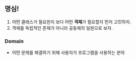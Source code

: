 ## 명심!
1. 어떤 클래스가 필요한지 보다 어떤 **객체**가 필요할지 먼저 고민하자.
2. 객체를 독립적인 존재가 아니라 공동체의 일원으로 보자.

### Domain

- 어떤 문제를 해결하기 위해 사용자가 프로그램을 사용하는 분야

